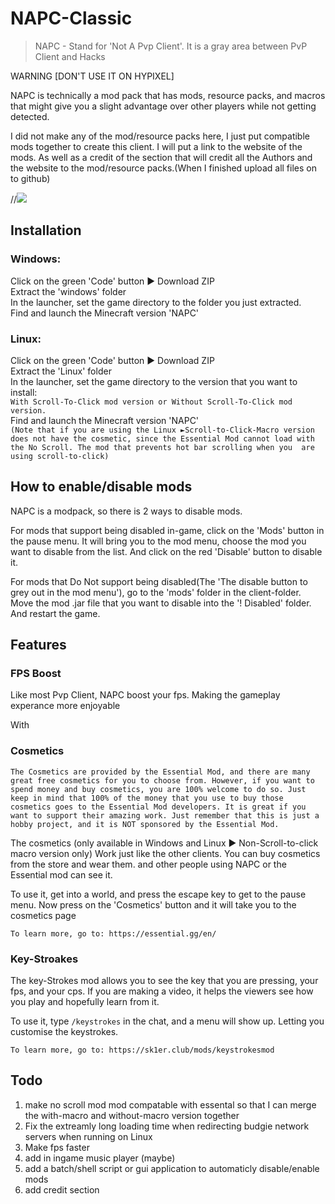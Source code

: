 # NAPC-Classic

> NAPC - Stand for 'Not A Pvp Client'. It is a gray area between PvP Client and Hacks

WARNING [DON'T USE IT ON HYPIXEL]

NAPC is technically a mod pack that has mods, resource packs, and macros that might give you a slight advantage over other players while not getting detected.

I did not make any of the mod/resource packs here, I just put compatible mods together to create this client.
I will put a link to the website of the mods. As well as a credit of the section that will credit all the Authors and the website to the mod/resource packs.(When I finished upload all files on to github)

//![](header.png)
##  Installation
### Windows:  

Click on the green 'Code' button ► Download ZIP  
Extract the 'windows' folder  
In the launcher, set the game directory to the folder you just extracted.  
Find and launch the Minecraft version 'NAPC'

###  Linux:  
Click on the green 'Code' button ► Download ZIP  
Extract the 'Linux' folder  
In the launcher, set the game directory to the version that you want to install:  
``` With Scroll-To-Click mod version or Without Scroll-To-Click mod version. ```  
Find and launch the Minecraft version 'NAPC'  
```(Note that if you are using the Linux ►Scroll-to-Click-Macro version does not have the cosmetic, since the Essential Mod cannot load with the No Scroll. The mod that prevents hot bar scrolling when you  are using scroll-to-click)```  

## How to enable/disable mods

NAPC is a modpack, so there is 2 ways to disable mods.  
  
For mods that support being disabled in-game, click on the 'Mods' button in the pause menu. It will bring you to the mod menu, choose the mod you want to disable from the list. And click on the red 'Disable' button to disable it.  
  
For mods that Do Not support being disabled(The 'The disable button to grey out in the mod menu'), go to the 'mods' folder in the client-folder. Move the mod .jar file that you want to disable into the '! Disabled' folder. And restart the game.


##  Features

### FPS Boost

Like most Pvp Client, NAPC boost your fps. Making the gameplay experance more enjoyable

With 

### Cosmetics
``` The Cosmetics are provided by the Essential Mod, and there are many great free cosmetics for you to choose from. However, if you want to spend money and buy cosmetics, you are 100% welcome to do so. Just keep in mind that 100% of the money that you use to buy those cosmetics goes to the Essential Mod developers. It is great if you want to support their amazing work. Just remember that this is just a hobby project, and it is NOT sponsored by the Essential Mod. ```

The cosmetics (only available in Windows and Linux ► Non-Scroll-to-click macro version only) Work just like the other clients. You can buy cosmetics from the store and wear them. and other people using NAPC or the Essential mod can see it.

To use it, get into a world, and press the escape key to get to the pause menu. Now press on the 'Cosmetics' button and it will take you to the cosmetics page

``` To learn more, go to: https://essential.gg/en/ ``` 

### Key-Stroakes

The key-Strokes mod allows you to see the key that you are pressing, your fps, and your cps.
If you are making a video, it helps the viewers see how you play and hopefully learn from it. 

To use it, type ``` /keystrokes ```  in the chat, and a menu will show up. Letting you customise the keystrokes.

``` To learn more, go to: https://sk1er.club/mods/keystrokesmod ``` 

## Todo 
1. make no scroll mod mod compatable with essental so that I can merge the with-macro and without-macro version together
2. Fix the extreamly long loading time when redirecting budgie network servers when running on Linux
3. Make fps faster
4. add in ingame music player (maybe)
5. add a batch/shell script or gui application to automaticly disable/enable mods
6. add credit section

